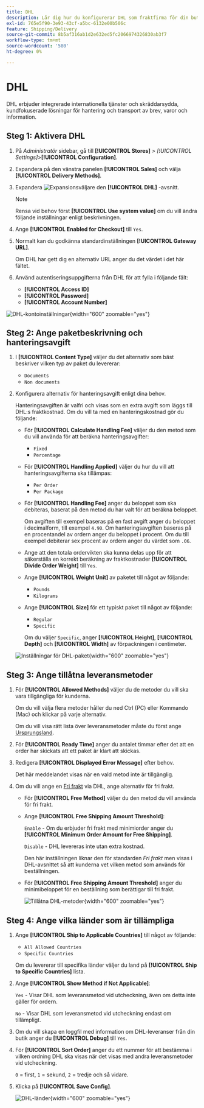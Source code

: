 ```yaml
---
title: DHL
description: Lär dig hur du konfigurerar DHL som fraktfirma för din butik.
exl-id: 765e5f90-3e93-43cf-a5bc-6132e00b506c
feature: Shipping/Delivery
source-git-commit: 8b5af316ab1d2e632ed5fc2066974326830ab3f7
workflow-type: tm+mt
source-wordcount: '580'
ht-degree: 0%

---
```


# DHL

DHL erbjuder integrerade internationella tjänster och skräddarsydda, kundfokuserade lösningar för hantering och transport av brev, varor och information.

## Steg 1: Aktivera DHL

1. På _Administratör_ sidebar, gå till **[!UICONTROL Stores]** > _[!UICONTROL Settings]_>**[!UICONTROL Configuration]**.

1. Expandera på den vänstra panelen **[!UICONTROL Sales]** och välja **[!UICONTROL Delivery Methods]**.

1. Expandera ![Expansionsväljare](../assets/icon-display-expand.png) den **[!UICONTROL DHL]** -avsnitt.

   >[!NOTE]
   >
   >Rensa vid behov först **[!UICONTROL Use system value]** om du vill ändra följande inställningar enligt beskrivningen.

1. Ange **[!UICONTROL Enabled for Checkout]** till `Yes`.

1. Normalt kan du godkänna standardinställningen **[!UICONTROL Gateway URL]**.

   Om DHL har gett dig en alternativ URL anger du det värdet i det här fältet.

1. Använd autentiseringsuppgifterna från DHL för att fylla i följande fält:

   - **[!UICONTROL Access ID]**
   - **[!UICONTROL Password]**
   - **[!UICONTROL Account Number]**

![DHL-kontoinställningar](../configuration-reference/sales/assets/delivery-methods-dhl-account-settings.png){width="600" zoomable="yes"}

## Steg 2: Ange paketbeskrivning och hanteringsavgift

1. I **[!UICONTROL Content Type]** väljer du det alternativ som bäst beskriver vilken typ av paket du levererar:

   - `Documents`
   - `Non documents`

1. Konfigurera alternativ för hanteringsavgift enligt dina behov.

   Hanteringsavgiften är valfri och visas som en extra avgift som läggs till DHL:s fraktkostnad. Om du vill ta med en hanteringskostnad gör du följande:

   - För **[!UICONTROL Calculate Handling Fee]** väljer du den metod som du vill använda för att beräkna hanteringsavgifter:

      - `Fixed`
      - `Percentage`

   - För **[!UICONTROL Handling Applied]** väljer du hur du vill att hanteringsavgifterna ska tillämpas:

      - `Per Order`
      - `Per Package`

   - För **[!UICONTROL Handling Fee]** anger du beloppet som ska debiteras, baserat på den metod du har valt för att beräkna beloppet.

     Om avgiften till exempel baseras på en fast avgift anger du beloppet i decimalform, till exempel `4.90`. Om hanteringsavgiften baseras på en procentandel av ordern anger du beloppet i procent. Om du till exempel debiterar sex procent av ordern anger du värdet som `.06`.

   - Ange att den totala ordervikten ska kunna delas upp för att säkerställa en korrekt beräkning av fraktkostnader **[!UICONTROL Divide Order Weight]** till `Yes`.

   - Ange **[!UICONTROL Weight Unit]** av paketet till något av följande:

      - `Pounds`
      - `Kilograms`

   - Ange **[!UICONTROL Size]** för ett typiskt paket till något av följande:

      - `Regular`
      - `Specific`

     Om du väljer `Specific`, anger **[!UICONTROL Height]**, **[!UICONTROL Depth]** och **[!UICONTROL Width]** av förpackningen i centimeter.

   ![Inställningar för DHL-paket](../configuration-reference/sales/assets/delivery-methods-dhl-package-settings.png){width="600" zoomable="yes"}

## Steg 3: Ange tillåtna leveransmetoder

1. För **[!UICONTROL Allowed Methods]** väljer du de metoder du vill ska vara tillgängliga för kunderna.

   Om du vill välja flera metoder håller du ned Ctrl (PC) eller Kommando (Mac) och klickar på varje alternativ.

   Om du vill visa rätt lista över leveransmetoder måste du först ange [Ursprungsland](../configuration-reference/sales/shipping-settings.md).

1. För **[!UICONTROL Ready Time]** anger du antalet timmar efter det att en order har skickats att ett paket är klart att skickas.

1. Redigera **[!UICONTROL Displayed Error Message]** efter behov.

   Det här meddelandet visas när en vald metod inte är tillgänglig.

1. Om du vill ange en [Fri frakt](shipping-free.md) via DHL, ange alternativ för fri frakt.

   - För **[!UICONTROL Free Method]** väljer du den metod du vill använda för fri frakt.

   - Ange **[!UICONTROL Free Shipping Amount Threshold]**:

     `Enable` - Om du erbjuder fri frakt med minimiorder anger du **[!UICONTROL Minimum Order Amount for Free Shipping]**.

     `Disable` - DHL levereras inte utan extra kostnad.

     Den här inställningen liknar den för standarden _Fri frakt_ men visas i DHL-avsnittet så att kunderna vet vilken metod som används för beställningen.

   - För **[!UICONTROL Free Shipping Amount Threshold]** anger du minimibeloppet för en beställning som berättigar till fri frakt.

     ![Tillåtna DHL-metoder](../configuration-reference/sales/assets/delivery-methods-dhl-allowed-methods.png){width="600" zoomable="yes"}

## Steg 4: Ange vilka länder som är tillämpliga

1. Ange **[!UICONTROL Ship to Applicable Countries]** till något av följande:

   - `All Allowed Countries`
   - `Specific Countries`

   Om du levererar till specifika länder väljer du land på **[!UICONTROL Ship to Specific Countries]** lista.

1. Ange **[!UICONTROL Show Method if Not Applicable]**:

   `Yes` - Visar DHL som leveransmetod vid utcheckning, även om detta inte gäller för ordern.

   `No` - Visar DHL som leveransmetod vid utcheckning endast om tillämpligt.

1. Om du vill skapa en loggfil med information om DHL-leveranser från din butik anger du **[!UICONTROL Debug]** till `Yes`.

1. För **[!UICONTROL Sort Order]** anger du ett nummer för att bestämma i vilken ordning DHL ska visas när det visas med andra leveransmetoder vid utcheckning.

   `0` = first, `1` = sekund, `2` = tredje och så vidare.

1. Klicka på **[!UICONTROL Save Config]**.

   ![DHL-länder](../configuration-reference/sales/assets/delivery-methods-dhl-applicable-countries.png){width="600" zoomable="yes"}

